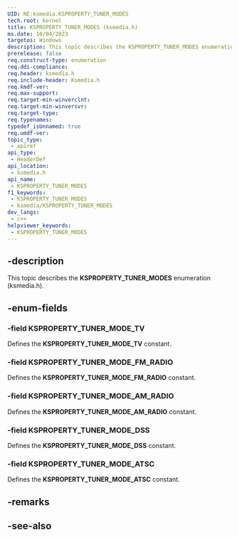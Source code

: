 ```yaml
---
UID: NE:ksmedia.KSPROPERTY_TUNER_MODES
tech.root: kernel
title: KSPROPERTY_TUNER_MODES (ksmedia.h)
ms.date: 10/04/2023
targetos: Windows
description: This topic describes the KSPROPERTY_TUNER_MODES enumeration (ksmedia.h).
prerelease: false
req.construct-type: enumeration
req.ddi-compliance: 
req.header: ksmedia.h
req.include-header: Ksmedia.h
req.kmdf-ver: 
req.max-support: 
req.target-min-winverclnt: 
req.target-min-winversvr: 
req.target-type: 
req.typenames: 
typedef_isUnnamed: true
req.umdf-ver: 
topic_type:
 - apiref
api_type:
 - HeaderDef
api_location:
 - ksmedia.h
api_name:
 - KSPROPERTY_TUNER_MODES
f1_keywords:
 - KSPROPERTY_TUNER_MODES
 - ksmedia/KSPROPERTY_TUNER_MODES
dev_langs:
 - c++
helpviewer_keywords:
 - KSPROPERTY_TUNER_MODES
---
```


## -description

This topic describes the **KSPROPERTY_TUNER_MODES** enumeration (ksmedia.h).

## -enum-fields

### -field KSPROPERTY_TUNER_MODE_TV

Defines the **KSPROPERTY_TUNER_MODE_TV** constant.

### -field KSPROPERTY_TUNER_MODE_FM_RADIO

Defines the **KSPROPERTY_TUNER_MODE_FM_RADIO** constant.

### -field KSPROPERTY_TUNER_MODE_AM_RADIO

Defines the **KSPROPERTY_TUNER_MODE_AM_RADIO** constant.

### -field KSPROPERTY_TUNER_MODE_DSS

Defines the **KSPROPERTY_TUNER_MODE_DSS** constant.

### -field KSPROPERTY_TUNER_MODE_ATSC

Defines the **KSPROPERTY_TUNER_MODE_ATSC** constant.

## -remarks

## -see-also
